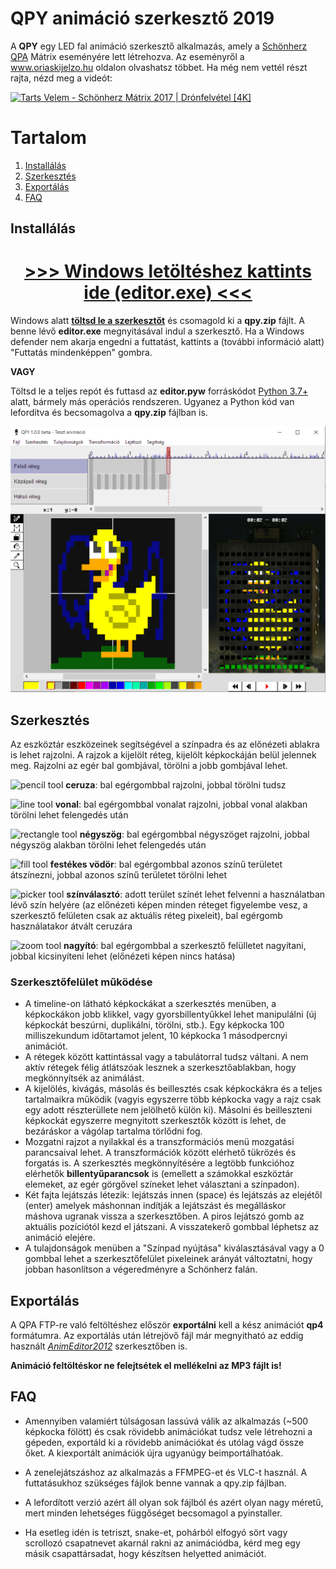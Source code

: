 # QPY animáció szerkesztő 2019
A **QPY** egy LED fal animáció szerkesztő alkalmazás, amely a [Schönherz QPA](https://hu.wikipedia.org/wiki/Sch%C3%B6nherz_Qpa) Mátrix eseményére lett létrehozva. Az eseményről a www.oriaskijelzo.hu oldalon olvashatsz többet. Ha még nem vettél részt rajta, nézd meg a videót:

[![Tarts Velem - Schönherz Mátrix 2017 | Drónfelvétel [4K]](http://img.youtube.com/vi/1sqLbh-WmbM/maxresdefault.jpg)](https://www.youtube.com/watch?v=1sqLbh-WmbM "Tarts Velem - Schönherz Mátrix 2017 | Drónfelvétel [4K]")

# Tartalom

1. [Installálás](#installálás)
2. [Szerkesztés](#szerkesztés)
3. [Exportálás](#exportálás)
4. [FAQ](#faq)
	
## Installálás

<h1 align="center"><a href="https://github.com/sedthh/schonherz-matrix/raw/master/qpy.zip"> >>> Windows letöltéshez kattints ide (editor.exe) <<< </a></h1>

Windows alatt **[töltsd le a szerkesztőt](https://github.com/sedthh/schonherz-matrix/raw/master/qpy.zip)** és csomagold ki a **qpy.zip** fájlt. A benne lévő **editor.exe** megnyitásával indul a szerkesztő. Ha a Windows defender nem akarja engedni a futtatást, kattints a (további információ alatt) "Futtatás mindenképpen" gombra. 

**VAGY** 

Töltsd le a teljes repót és futtasd az **editor.pyw** forráskódot [Python 3.7+](https://www.python.org/downloads/) alatt, bármely más operációs rendszeren. Ugyanez a Python kód van lefordítva és becsomagolva a **qpy.zip** fájlban is. 


![editor snapshot](images/editor_beta.png)

## Szerkesztés
Az eszköztár eszközeinek segítségével a színpadra és az előnézeti ablakra is lehet rajzolni. A rajzok a kijelölt réteg, kijelölt képkockáján belül jelennek meg. Rajzolni az egér bal gombjával, törölni a jobb gombjával lehet. 

![pencil tool](images/pencil.gif) **ceruza**: bal egérgombbal rajzolni, jobbal törölni tudsz

![line tool](images/line.gif) **vonal**: bal egérgombbal vonalat rajzolni, jobbal vonal alakban törölni lehet felengedés után

![rectangle tool](images/rectangle.gif) **négyszög**: bal egérgombbal négyszöget rajzolni, jobbal négyszög alakban törölni lehet felengedés után

![fill tool](images/fill.gif) **festékes vödör**: bal egérgombbal azonos színű területet átszínezni, jobbal azonos színű területet törölni lehet

![picker tool](images/picker.gif) **színválasztó**: adott terület színét lehet felvenni a használatban lévő szín helyére (az előnézeti képen minden réteget figyelembe vesz, a szerkesztő felületen csak az aktuális réteg pixeleit), bal egérgomb használatakor átvált ceruzára

![zoom tool](images/zoom.gif) **nagyító**: bal egérgombbal a szerkesztő felülletet nagyítani, jobbal kicsinyíteni lehet (előnézeti képen nincs hatása)

### Szerkesztőfelület működése

* A timeline-on látható képkockákat a szerkesztés menüben, a képkockákon jobb klikkel, vagy gyorsbillentyűkkel lehet manipulálni (új képkockát beszúrni, duplikálni, törölni, stb.). Egy képkocka 100 milliszekundum időtartamot jelent, 10 képkocka 1 másodpercnyi animációt.
* A rétegek között kattintással vagy a tabulátorral tudsz váltani. A nem aktív rétegek félig átlátszóak lesznek a szerkesztőablakban, hogy megkönnyítsék az animálást. 
* A kijelölés, kivágás, másolás és beillesztés csak képkockákra és a teljes tartalmaikra működik (vagyis egyszerre több képkocka vagy a rajz csak egy adott részterüllete nem jelölhető külön ki). Másolni és beilleszteni képkockát egyszerre megnyitott szerkesztők között is lehet, de bezáráskor a vágólap tartalma törlődni fog. 
* Mozgatni rajzot a nyilakkal és a transzformációs menü mozgatási parancsaival lehet. A transzformációk között elérhető tükrözés és forgatás is. A szerkesztés megkönnyítésére a legtöbb funkcióhoz elérhetők **billentyűparancsok** is (emellett a számokkal eszköztár elemeket, az egér görgővel színeket lehet választani a színpadon). 
* Két fajta lejátszás létezik: lejátszás innen (space) és lejátszás az elejétől (enter) amelyek máshonnan indítják a lejátszást és megálláskor máshova ugranak vissza a szerkesztőben. A piros lejátszó gomb az aktuális pozíciótól kezd el játszani. A visszatekerő gombbal léphetsz az animáció elejére.
* A tulajdonságok menüben a "Színpad nyújtása" kiválasztásával vagy a 0 gombbal lehet a szerkesztőfelület pixeleinek arányát változtatni, hogy jobban hasonlítson a végeredményre a Schönherz falán.  


## Exportálás
A QPA FTP-re való feltöltéshez először **exportálni** kell a kész animációt **qp4** formátumra. Az exportálás után létrejövő fájl már megnyitható az eddig használt *[AnimEditor2012](https://oriaskijelzo.sch.bme.hu/wp-content/uploads/2018/06/animeditor_2012_win32.zip)* szerkesztőben is. 

**Animáció feltöltéskor ne felejtsétek el mellékelni az MP3 fájlt is!**

## FAQ

- Amennyiben valamiért túlságosan lassúvá válik az alkalmazás (~500 képkocka fölött) és csak rövidebb animációkat tudsz vele létrehozni a gépeden, exportáld ki a rövidebb animációkat és utólag vágd össze őket. A kiexportált animációk újra ugyanúgy beimportálhatóak. 

- A zenelejátszáshoz az alkalmazás a FFMPEG-et és VLC-t használ. A futtatásukhoz szükséges fájlok benne vannak a qpy.zip fájlban. 

- A lefordított verzió azért áll olyan sok fájlból és azért olyan nagy méretű, mert minden lehetséges függőséget becsomagol a pyinstaller. 

- Ha esetleg idén is tetriszt, snake-et, pohárból elfogyó sört vagy scrollozó csapatnevet akarnál rakni az animációdba, kérd meg egy másik csapattársadat, hogy készítsen helyetted animációt.
